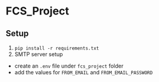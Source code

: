 # FCS_Project

## Setup

1. `pip install -r requirements.txt`
2. SMTP server setup
  - create an `.env` file under `fcs_project` folder
  - add the values for `FROM_EMAIL` and `FROM_EMAIL_PASSWORD`
